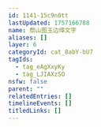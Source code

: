 ```yaml
---
id: 1141-15c9n0tt
lastUpdated: 1757166788
name: 祭山图玉边璋文字
aliases: []
layer: 6
categoryId: cat_8abY-bU7
tagIds:
  - tag_eAgXxyKy
  - tag_LJIAXzSO
nsfw: false
parent: ""
relatedEntries: []
timelineEvents: []
titledLinks: []
---
```


